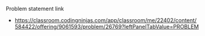 Problem statement link
  - https://classroom.codingninjas.com/app/classroom/me/22402/content/584422/offering/9061593/problem/26769?leftPanelTabValue=PROBLEM